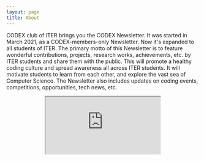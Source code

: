 ```yaml
---
layout: page
title: About
---
```


CODEX club of ITER brings you the CODEX Newsletter. It was started in March 2021, as a CODEX-members-only Newsletter. Now it's expanded to all students of ITER. The primary motto of this Newsletter is to feature wonderful contributions, projects, research works, achievements, etc. by ITER students and share them with the public. This will promote a healthy coding culture and spread awareness all across ITER students. It will motivate students to learn from each other, and explore the vast sea of Computer Science. The Newsletter also includes updates on coding events, competitions, opportunities, tech news, etc.



<div align="center">
<figure class="video_container">
<iframe src="https://docs.google.com/forms/d/e/1FAIpQLSe1D319LqnOlg7schsN4cX0t2f3dUy2GXPWVHW432HT3kgUBw/viewform?embedded=true"></iframe>
</figure>
</div>
